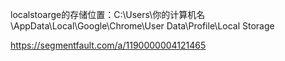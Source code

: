 localstoarge的存储位置：C:\Users\你的计算机名\AppData\Local\Google\Chrome\User Data\Profile\Local Storage



https://segmentfault.com/a/1190000004121465

